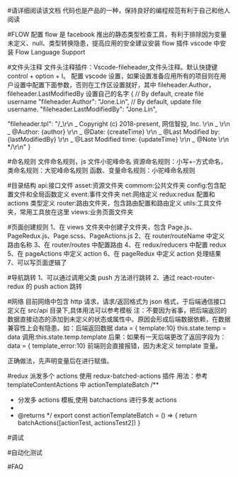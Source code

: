 #请详细阅读该文档
代码也是产品的一种，保持良好的编程规范有利于自己和他人阅读

#FLOW 配置
flow 是 facebook 推出的静态类型检查工具，有利于排除因为变量未定义、null、类型转换隐患，提高应用的安全建议安装 flow 插件
vscode 中安装 Flow Language Support

#文件头注释
文件头注释插件：Vscode-fileheader,文件头注释。默认快捷键 control + option + I。
配置 vscode 设置，如果设置准备应用所有的项目则在用户设置中配置下面参数，否则在工作区设置就好，其中 fileheader.Author，fileheader.LastModifiedBy 设置自己的名字
{
// By default, create file username
"fileheader.Author": "Jone.Lin",
// By default, update file username.
"fileheader.LastModifiedBy": "Jone.Lin",

"fileheader.tpl": "/_\r\n _ Copyright (c) 2018-present, 网信智投, Inc. \r\n _ \r\n _ @Author: {author} \r\n _ @Date: {createTime} \r\n _ @Last Modified by: {lastModifiedBy} \r\n _ @Last Modified time: {updateTime} \r\n _ @Note \r\n \*/\r\n"
}

#命名规则
文件命名规则，js 文件小驼峰命名
资源命名规则：小写+-方式命名，
类命名规则：大驼峰命名规则
函数、变量命名规则：小驼峰命名规则

#目录结构
api:接口文件
asset:资源文件夹
commom:公共文件夹
config:包含配置文件和全局函数定义
event:事件文件夹
net:网络定义
redux:redux 配置和 actions 类型定义
router:路由文件夹，包含路由配置和路由定义
utils:工具文件夹，常用工具放在这里
views:业务页面文件夹

#页面创建规则
1、在 views 文件夹中创建子文件夹，包含 Page.js、PageRedux.js、Page.scss、PageActions.js
2、在 router/routeName 中定义路由名称
3、在 router/routes 中配置路由
4、在 redux/reducers 中配置 redux
5、在 pageActions 中定义 action
6、在 pageRedux 中定义 action 处理结果
7、可以写页面逻辑了

#导航跳转
1、可以通过调用父类 push 方法进行跳转
2、通过 react-router-redux 的 push action 跳转

#网络
目前网络中包含 http 请求，请求/返回格式为 json 格式，于后端通信接口定义在 src/api 目录下,具体用法可以参考模板
注：不要因为省事，把后端返回的数据直接动态的添加到未定义的状态或属性中。原因会形成后端数据依赖，在数据兼容性上会有隐患。如：后端返回数据 data = { template:10} this.state.temp = data 调用:this.state.temp.template 后果：如果有一天后端更改了返回字段为：data = { template_error:10} 前端则会直接报错，因为未定义 template 变量。

正确做法，先声明变量后在进行赋值。

#redux 派发多个 actions
使用 redux-batched-actions 插件
用法：参考 templateContentActions 中 actionTemplateBatch
/\*\*

- 分发多 actions 模板,使用 batchactions 进行多发 actions
-
- @returns
  \*/
  export const actionTemplateBatch = () => {
  return batchActions([actionTest, actionsTest2])
  }

#调试

#自动化测试

#FAQ
